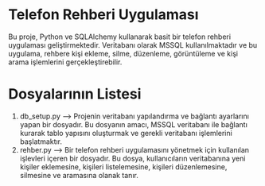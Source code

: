 # Telefon Rehberi Uygulaması

Bu proje, Python ve SQLAlchemy kullanarak basit bir telefon rehberi uygulaması geliştirmektedir. Veritabanı olarak MSSQL kullanılmaktadır ve bu uygulama, rehbere kişi ekleme, silme, düzenleme, görüntüleme ve kişi arama işlemlerini gerçekleştirebilir.

# Dosyalarının Listesi
1. db_setup.py --> Projenin veritabanı yapılandırma ve bağlantı ayarlarını yapan bir dosyadır. Bu dosyanın amacı, MSSQL veritabanı ile bağlantı kurarak tablo yapısını oluşturmak ve gerekli veritabanı işlemlerini başlatmaktır.
2. rehber.py --> Bir telefon rehberi uygulamasını yönetmek için kullanılan işlevleri içeren bir dosyadır. Bu dosya, kullanıcıların veritabanına yeni kişiler eklemesine, kişileri listelemesine, kişileri düzenlemesine, silmesine ve aramasına olanak tanır.
